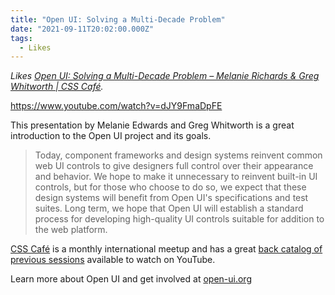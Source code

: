 ```yaml
---
title: "Open UI:​ Solving a Multi-Decade Problem"
date: "2021-09-11T20:02:00.000Z"
tags:
  - Likes
---
```


_Likes [Open UI:​ Solving a Multi-Decade Problem​ – Melanie Richards & Greg Whitworth | CSS Café](https://www.youtube.com/watch?v=dJY9FmaDpFE)._

https://www.youtube.com/watch?v=dJY9FmaDpFE

This presentation by Melanie Edwards and Greg Whitworth is a great introduction to the Open UI project and its goals.

> Today, component frameworks and design systems reinvent common web UI controls to give designers full control over their appearance and behavior. We hope to make it unnecessary to reinvent built-in UI controls, but for those who choose to do so, we expect that these design systems will benefit from Open UI's specifications and test suites. Long term, we hope that Open UI will establish a standard process for developing high-quality UI controls suitable for addition to the web platform.


[CSS Café](https://www.meetup.com/de-DE/CSS-Cafe/) is a monthly international meetup and has a great [back catalog of previous sessions](https://www.youtube.com/playlist?list=PLIfpjYCKV3lVpwHYCExIUAl9tWB3UzcG6) available to watch on YouTube.

Learn more about Open UI and get involved at [open-ui.org](https://open-ui.org/)
